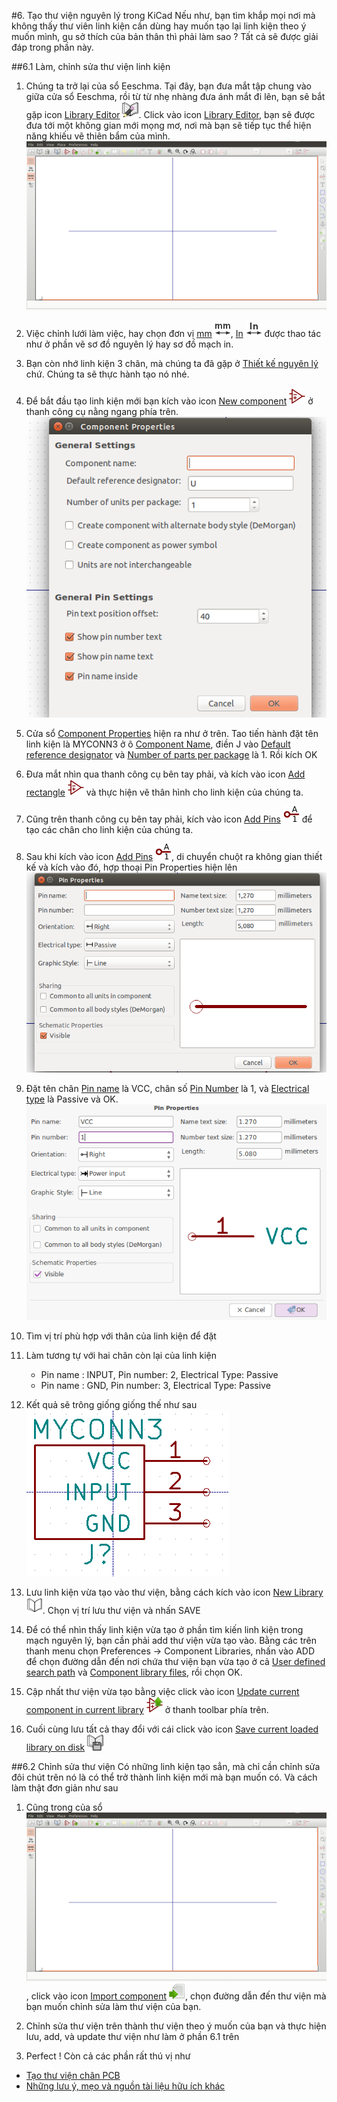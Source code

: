 #6. Tạo thư viện nguyên lý trong KiCad
Nếu như, bạn tìm khắp mọi nơi mà không thấy thư viên linh kiện cần dùng hay muốn tạo lại linh kiện theo ý muốn mình, gu sở thích của bản thân thì phải làm sao ? Tất cả sẽ được giải đáp trong phần này.

##6.1 Làm, chỉnh sửa thư viện linh kiện

1.  Chúng ta trở lại của sổ Eeschma. Tại đây, bạn đưa mắt tập chung vào giữa cửa sổ Eeschma, rồi từ từ nhẹ nhàng đưa ánh mắt đi lên, bạn sẽ bắt gặp icon [Library Editor](images/icons/libedit.png) ![](images/icons/libedit.png). Click vào icon [Library Editor](images/icons/libedit.png), bạn sẽ được đưa tới một không gian mới mọng mơ, nơi mà bạn sẽ tiếp tục thể hiện năng khiếu vẽ thiên bẩm của mình.
![](images/Library_Editor.png)


2. Việc chỉnh lưới làm việc, hay chọn đơn vị [mm](images/icons/unit_mm.png) ![](images/icons/unit_mm.png), [In](images/icons/unit_inch.png) ![](images/icons/unit_inch.png) được thao tác như ở phần vẽ sơ đồ nguyên lý hay sơ đồ mạch in.


3. Bạn còn nhớ linh kiện 3 chân, mà chúng ta đã gặp ở [Thiết kế nguyên lý](schematics.md) chứ. Chúng ta sẽ thực hành tạo nó nhé.


4. Để bắt đầu tạo linh kiện mới bạn kích vào icon [New component](images/icons/add_component.pngzoo) ![](images/icons/add_component.pngzoo) ở thanh công cụ nằng ngang phía trên.
![](images/component_properties.png)


5. Cửa sổ [Component Properties](images/component_properties.png) hiện ra như ở trên. Tao tiến hành đặt tên linh kiện là MYCONN3 ở ô [Component Name](images/component_properties.png), điền J vào [Default reference designator](images/component_properties.png) và [Number of parts per package](images/component_properties.png) là 1. Rồi kích OK


6. Đưa mắt nhìn qua thanh công cụ bên tay phải, và kích vào icon [Add rectangle](images/icons/add_component.pngzoo) ![](images/icons/add_component.pngzoo) và thực hiện vẽ thân hình cho linh kiện của chúng ta. 


7. Cũng trên thanh công cụ bên tay phải, kích vào icon [Add Pins](images/icons/pin.png) ![](images/icons/pin.png) để tạo các chân cho linh kiện của chúng ta.


8. Sau khi kích vào icon [Add Pins](images/icons/pin.png) ![](images/icons/pin.png), di chuyển chuột ra không gian thiết kế và kích vào đó, hợp thoại Pin Properties hiện lên
![](images/pin_properties.png)


9. Đặt tên chân [Pin name](images/pin_properties_vcc.png) là VCC, chân số [Pin Number](images/pin_properties_vcc.png) là 1, và [Electrical type](images/pin_properties_vcc.png) là Passive và OK.
![](images/pin_properties_vcc.png)


10. Tìm vị trí phù hợp với thân của linh kiện để đặt


11. Làm tương tự với hai chân còn lại của linh kiện
    - Pin name : INPUT, Pin number: 2, Electrical Type: Passive
    - Pin name : GND, Pin number: 3, Electrical Type: Passive


12. Kết quả sẽ trông giống giống thế như sau
![](images/gsik_myconn3_l.png)


13. Lưu linh kiện vừa tạo vào thư viện, bằng cách kích vào icon [New Library](images/icons/new_library.png) ![](images/icons/new_library.png). Chọn vị trí lưu thư viện và nhấn SAVE


14. Để có thể nhìn thấy linh kiện vừa tạo ở phần tìm kiến linh kiện trong mạch nguyên lý, bạn cần phải add thư viện vừa tạo vào. Bằng các trên thanh menu chọn Preferences → Component Libraries, nhấn vào ADD để chọn đường dẫn đến nơi chứa thư viện bạn vừa tạo ở cả [User defined search path](images/add_Component_Libraries.png) và [Component library files](images/add_Component_Libraries.png), rồi chọn OK.
[](images/add_Component_Libraries.png)


15. Cập nhất thư viện vừa tạo bằng việc click vào icon [Update current component in current library](images/icons/save_part_in_mem.png) ![](images/icons/save_part_in_mem.png) ở thanh toolbar phía trên.


16. Cuối cùng lưu tất cả thay đổi với cái click vào icon [Save current loaded library on disk](images/icons/save_library.png) ![](images/icons/save_library.png)


##6.2 Chỉnh sửa thư viện
Có những linh kiện tạo sẳn, mà chỉ cần chỉnh sửa đôi chút trên nó là có thể trở thành linh kiện mới mà bạn muốn có. Và cách làm thật đơn giản như sau

1. Cũng trong của sổ ![Library Editor](images/Library_Editor.png), click vào icon [Import component](images/icons/import.png) ![](images/icons/import.png), chọn đường dẫn đến thư viện mà bạn muốn chỉnh sửa làm thư viện của bạn.


2. Chỉnh sửa thư viện trên thành thư viện theo ý muốn của bạn và thực hiện lưu, add, và update thư viện như làm ở phần 6.1 trên

3. Perfect ! Còn cả các phần rất thú vị như
 - [Tạo thư viện chân PCB](pcb-library.md)
 - [Những lưu ý, mẹo và nguồn tài liệu hữu ích khác](tips-and-tricks.md)
